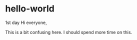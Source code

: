 # hello-world
1st day
Hi everyone,

This is a bit confusing here.
I should spend more time on this.
